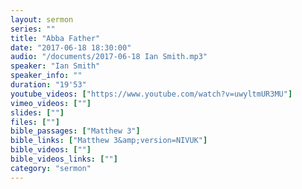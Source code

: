 ```yaml
---
layout: sermon
series: ""
title: "Abba Father"
date: "2017-06-18 18:30:00"
audio: "/documents/2017-06-18 Ian Smith.mp3"
speaker: "Ian Smith"
speaker_info: ""
duration: "19'53"
youtube_videos: ["https://www.youtube.com/watch?v=uwyltmUR3MU"]
vimeo_videos: [""]
slides: [""]
files: [""]
bible_passages: ["Matthew 3"]
bible_links: ["Matthew 3&amp;version=NIVUK"]
bible_videos: [""]
bible_videos_links: [""]
category: "sermon"
---
```

